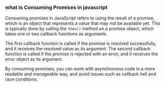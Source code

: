 ### what is Consuming Promises in javascript
Consuming promises in JavaScript refers to using the result of a promise, which is an object that represents a value that may not be available yet. This is typically done by calling the `then()` method on a promise object, which takes one or two callback functions as arguments.

The first callback function is called if the promise is resolved successfully, and it receives the resolved value as its argument. The second callback function is called if the promise is rejected with an error, and it receives the error object as its argument.

By consuming promises, you can work with asynchronous code in a more readable and manageable way, and avoid issues such as callback hell and race conditions.
